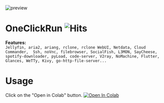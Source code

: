![preview](https://raw.githubusercontent.com/biplobsd/OneClickRun/master/img/preview.gif)

# OneClickRun <img src="https://hitcounter.pythonanywhere.com/count/tag.svg?url=https%3A%2F%2Fgithub.com%2Fbiplobsd%2FOneClickRun" alt="Hits">

<b>Features:</b><br>
`Jellyfin, aria2, ariang, rclone, rclone WebUI, Netdata, Cloud Commander, 
Ssh, noVnc, filebrowser, SocialFish, L3MON, SayCheese, spotify-downloader, pyLoad, code-server, V2ray, NoMachine, Flutter, Glances, WeTTy, Kivy, go-http-file-server...`


# Usage
Click on the "Open in Colab" button.
<a href="https://colab.research.google.com/github/Iamkillua/OneClickRun/blob/master/OneClickRun.ipynb" target="_parent\"><img src="https://colab.research.google.com/assets/colab-badge.svg" alt="Open In Colab"/></a>



